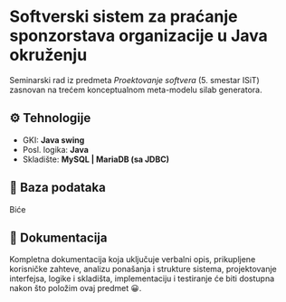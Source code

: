 # Softverski sistem za praćanje sponzorstava organizacije u Java okruženju
Seminarski rad iz predmeta _Proektovanje softvera_ (5. smestar ISiT) zasnovan na trećem konceptualnom meta-modelu silab generatora.

## ⚙️ Tehnologije
* GKI: **Java swing**
* Posl. logika: **Java**
* Skladište: **MySQL | MariaDB (sa JDBC)** 

## 📄 Baza podataka
Biće

## 📝 Dokumentacija
Kompletna dokumentacija koja uključuje verbalni opis, prikupljene korisničke zahteve, analizu ponašanja i strukture sistema, projektovanje interfejsa, logike i skladišta, implementaciju i testiranje će biti dostupna nakon što položim ovaj predmet 😀.